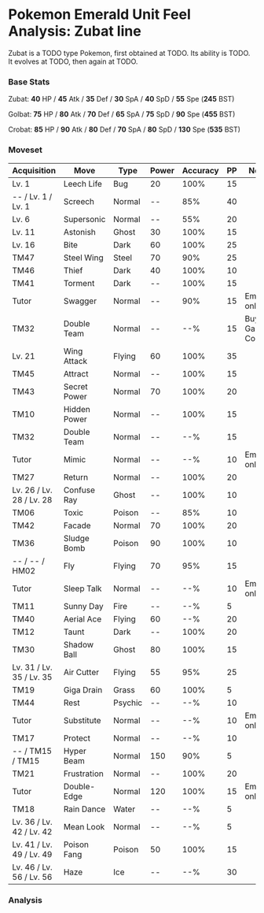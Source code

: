 # Pokemon Emerald Unit Feel Analysis: Zubat line

Zubat is a TODO type Pokemon, first obtained at TODO. Its ability is TODO. It evolves at TODO, then again at TODO.

### Base Stats

Zubat: **40** HP / **45** Atk / **35** Def / **30** SpA / **40** SpD / **55** Spe (**245** BST)

Golbat: **75** HP / **80** Atk / **70** Def / **65** SpA / **75** SpD / **90** Spe (**455** BST)

Crobat: **85** HP / **90** Atk / **80** Def / **70** SpA / **80** SpD / **130** Spe (**535** BST)

### Moveset

|Acquisition             |Move        |Type   |Power|Accuracy|PP |Notes                    |
|---                     |---         |---    |---  |---     |---|---                      |
|Lv. 1                   |Leech Life  |Bug    |20   |100%    |15 |                         |
|-- / Lv. 1 / Lv. 1      |Screech     |Normal |--   |85%     |40 |                         |
|Lv. 6                   |Supersonic  |Normal |--   |55%     |20 |                         |
|Lv. 11                  |Astonish    |Ghost  |30   |100%    |15 |                         |
|Lv. 16                  |Bite        |Dark   |60   |100%    |25 |                         |
|TM47                    |Steel Wing  |Steel  |70   |90%     |25 |                         |
|TM46                    |Thief       |Dark   |40   |100%    |10 |                         |
|TM41                    |Torment     |Dark   |--   |100%    |15 |                         |
|Tutor                   |Swagger     |Normal |--   |90%     |15 |Emerald only             |
|TM32                    |Double Team |Normal |--   |--%     |15 |Buy at Game Corner       |
|Lv. 21                  |Wing Attack |Flying |60   |100%    |35 |                         |
|TM45                    |Attract     |Normal |--   |100%    |15 |                         |
|TM43                    |Secret Power|Normal |70   |100%    |20 |                         |
|TM10                    |Hidden Power|Normal |--   |100%    |15 |                         |
|TM32                    |Double Team |Normal |--   |--%     |15 |                         |
|Tutor                   |Mimic       |Normal |--   |--%     |10 |Emerald only             |
|TM27                    |Return      |Normal |--   |100%    |20 |                         |
|Lv. 26 / Lv. 28 / Lv. 28|Confuse Ray |Ghost  |--   |100%    |10 |                         |
|TM06                    |Toxic       |Poison |--   |85%     |10 |                         |
|TM42                    |Facade      |Normal |70   |100%    |20 |                         |
|TM36                    |Sludge Bomb |Poison |90   |100%    |10 |                         |
|-- / -- / HM02          |Fly         |Flying |70   |95%     |15 |                         |
|Tutor                   |Sleep Talk  |Normal |--   |--%     |10 |Emerald only             |
|TM11                    |Sunny Day   |Fire   |--   |--%     |5  |                         |
|TM40                    |Aerial Ace  |Flying |60   |--%     |20 |                         |
|TM12                    |Taunt       |Dark   |--   |100%    |20 |                         |
|TM30                    |Shadow Ball |Ghost  |80   |100%    |15 |                         |
|Lv. 31 / Lv. 35 / Lv. 35|Air Cutter  |Flying |55   |95%     |25 |                         |
|TM19                    |Giga Drain  |Grass  |60   |100%    |5  |                         |
|TM44                    |Rest        |Psychic|--   |--%     |10 |                         |
|Tutor                   |Substitute  |Normal |--   |--%     |10 |Emerald only             |
|TM17                    |Protect     |Normal |--   |--%     |10 |                         |
|-- / TM15 / TM15        |Hyper Beam  |Normal |150  |90%     |5  |                         |
|TM21                    |Frustration |Normal |--   |100%    |20 |                         |
|Tutor                   |Double-Edge |Normal |120  |100%    |15 |Emerald only             |
|TM18                    |Rain Dance  |Water  |--   |--%     |5  |                         |
|Lv. 36 / Lv. 42 / Lv. 42|Mean Look   |Normal |--   |--%     |5  |                         |
|Lv. 41 / Lv. 49 / Lv. 49|Poison Fang |Poison |50   |100%    |15 |                         |
|Lv. 46 / Lv. 56 / Lv. 56|Haze        |Ice    |--   |--%     |30 |                         |

### Analysis